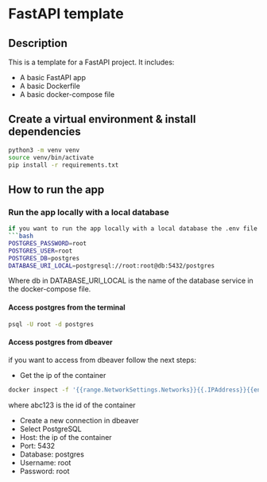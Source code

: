 # FastAPI template

## Description
This is a template for a FastAPI project. It includes:
- A basic FastAPI app
- A basic Dockerfile
- A basic docker-compose file

## Create a virtual environment & install dependencies
```bash
python3 -m venv venv
source venv/bin/activate
pip install -r requirements.txt
```

## How to run the app

### Run the app locally with a local database
```bash
if you want to run the app locally with a local database the .env file should look like this:
```bash
POSTGRES_PASSWORD=root
POSTGRES_USER=root
POSTGRES_DB=postgres
DATABASE_URI_LOCAL=postgresql://root:root@db:5432/postgres
```
Where db in DATABASE_URI_LOCAL is the name of the database service in the docker-compose file.
#### Access postgres from the terminal
```bash
psql -U root -d postgres
```
#### Access postgres from dbeaver

if you want to access from dbeaver follow the next steps:
- Get the ip of the container
```bash
docker inspect -f '{{range.NetworkSettings.Networks}}{{.IPAddress}}{{end}}' abc123
```
where abc123 is the id of the container

- Create a new connection in dbeaver
- Select PostgreSQL
- Host: the ip of the container
- Port: 5432
- Database: postgres
- Username: root
- Password: root
